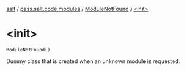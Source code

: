 [salt](../../index.md) / [pass.salt.code.modules](../index.md) / [ModuleNotFound](index.md) / [&lt;init&gt;](./-init-.md)

# &lt;init&gt;

`ModuleNotFound()`

Dummy class that is created when an unknown module is requested.


